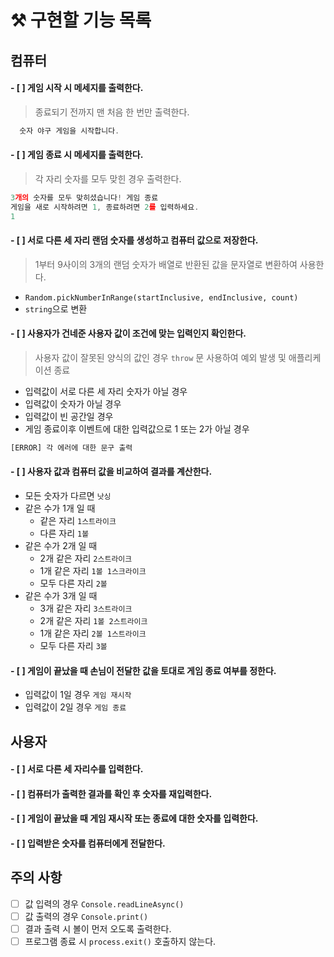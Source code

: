 # ⚒ 구현할 기능 목록

## 컴퓨터

#### - [ ] 게임 시작 시 메세지를 출력한다.
> 종료되기 전까지 맨 처음 한 번만 출력한다.
```javascript
  숫자 야구 게임을 시작합니다.
```

#### - [ ] 게임 종료 시 메세지를 출력한다.
> 각 자리 숫자를 모두 맞힌 경우 출력한다.
```javascript
3개의 숫자를 모두 맞히셨습니다! 게임 종료
게임을 새로 시작하려면 1, 종료하려면 2를 입력하세요.
1
```

#### - [ ] 서로 다른 세 자리 랜덤 숫자를 생성하고 컴퓨터 값으로 저장한다.
> 1부터 9사이의 3개의 랜덤 숫자가 배열로 반환된 값을 문자열로 변환하여 사용한다.
- `Random.pickNumberInRange(startInclusive, endInclusive, count)`
- `string`으로 변환

#### - [ ] 사용자가 건네준 사용자 값이 조건에 맞는 입력인지 확인한다.
> 사용자 값이 잘못된 양식의 값인 경우 `throw` 문 사용하여 예외 발생 및 애플리케이션 종료
- 입력값이 서로 다른 세 자리 숫자가 아닐 경우
- 입력값이 숫자가 아닐 경우
- 입력값이 빈 공간일 경우 
- 게임 종료이후 이벤트에 대한 입력값으로 1 또는 2가 아닐 경우
```javascript
[ERROR] 각 에러에 대한 문구 출력
```

#### - [ ] 사용자 값과 컴퓨터 값을 비교하여 결과를 계산한다.
- 모든 숫자가 다르면 `낫싱`
- 같은 수가 1개 일 때 <br/>
    - 같은 자리 `1스트라이크`
    - 다른 자리 `1볼`
- 같은 수가 2개 일 때 <br/>
    - 2개 같은 자리 `2스트라이크`
    - 1개 같은 자리 `1볼 1스크라이크`
    - 모두 다른 자리 `2볼`
- 같은 수가 3개 일 때 <br/>
    - 3개 같은 자리 `3스트라이크`
    - 2개 같은 자리 `1볼 2스트라이크`
    - 1개 같은 자리 `2볼 1스트라이크`
    - 모두 다른 자리 `3볼`

#### - [ ] 게임이 끝났을 때 손님이 전달한 값을 토대로 게임 종료 여부를 정한다.
- 입력값이 1일 경우 `게임 재시작`
- 입력값이 2일 경우 `게임 종료`

## 사용자 
#### - [ ] 서로 다른 세 자리수를  입력한다.

#### - [ ] 컴퓨터가 출력한 결과를 확인 후 숫자를 재입력한다.

#### - [ ] 게임이 끝났을 때 게임 재시작 또는 종료에 대한 숫자를 입력한다.

#### - [ ] 입력받은 숫자를 컴퓨터에게 전달한다.

 

## 주의 사항 
- [ ] 값 입력의 경우 `Console.readLineAsync()`
- [ ] 값 출력의 경우 `Console.print()` 
- [ ] 결과 출력 시 볼이 먼저 오도록 출력한다.
- [ ] 프로그램 종료 시 `process.exit()` 호출하지 않는다.

